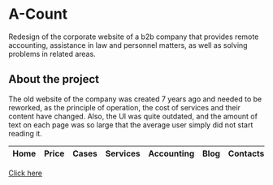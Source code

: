 # A-Count
Redesign of the corporate website of a b2b company that provides remote accounting, assistance in law and personnel matters, as well as solving problems in related areas.

## About the project
The old website of the company was created 7 years ago and needed to be reworked, as the principle of operation, the cost of services and their content have changed. Also, the UI was quite outdated, and the amount of text on each page was so large that the average user simply did not start reading it.

| Home        | Price           | Cases  | Services | Accounting    | Blog  | Contacts  |
| ----------- |:---------------:| ------:| -------- |:-------------:| -----:| --------- |

[Click here](https://rybakooov.github.io/a-count/current/)
